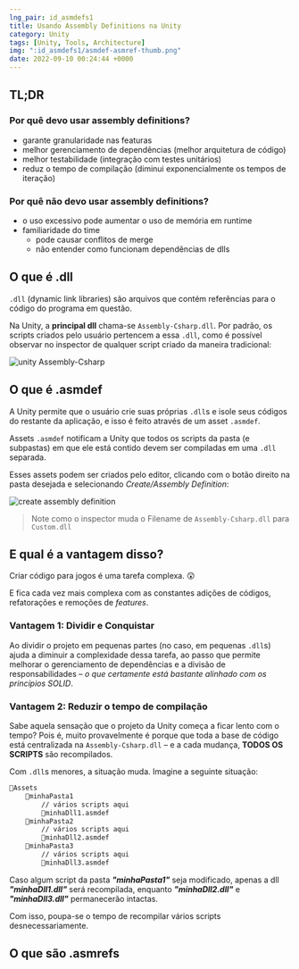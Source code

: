 ```yaml
---
lng_pair: id_asmdefs1
title: Usando Assembly Definitions na Unity
category: Unity
tags: [Unity, Tools, Architecture]
img: ":id_asmdefs1/asmdef-asmref-thumb.png"
date: 2022-09-10 00:24:44 +0000
---
```


## TL;DR

### Por quê devo usar assembly definitions?
- garante granularidade nas featuras
- melhor gerenciamento de dependências (melhor arquitetura de código)
- melhor testabilidade (integração com testes unitários)
- reduz o tempo de compilação (diminui exponencialmente os tempos de iteração)

### Por quê não devo usar assembly definitions?
- o uso excessivo pode aumentar o uso de memória em runtime
- familiaridade do time
    - pode causar conflitos de merge
    - não entender como funcionam dependências de dlls

## O que é .dll

`.dll` (dynamic link libraries) são arquivos que contém referências para o código do programa em questão.

Na Unity, a **principal dll** chama-se `Assembly-Csharp.dll`. Por padrão, os scripts criados pelo usuário pertencem a essa `.dll`, como é possível observar no inspector de qualquer script criado da maneira tradicional:

![unity Assembly-Csharp](:id_asmdefs1/assembly-csharp.drawio.png)

## O que é .asmdef

A Unity permite que o usuário crie suas próprias `.dll`s e isole seus códigos do restante da aplicação, e isso é feito através de um asset `.asmdef`.

Assets `.asmdef` notificam a Unity que todos os scripts da pasta (e subpastas) em que ele está contido devem ser compiladas em uma `.dll` separada.

Esses assets podem ser criados pelo editor, clicando com o botão direito na pasta desejada e selecionando *Create/Assembly Definition*:

![create assembly definition](:id_asmdefs1/create-asmdef.gif)
> Note como o inspector muda o Filename de `Assembly-Csharp.dll` para `Custom.dll`

## E qual é a vantagem disso?

Criar código para jogos é uma tarefa complexa. 😲

E fica cada vez mais complexa com as constantes adições de códigos, refatorações e remoções de *features*.

### Vantagem 1: Dividir e Conquistar

Ao dividir o projeto em pequenas partes (no caso, em pequenas `.dll`s) ajuda a diminuir a complexidade dessa tarefa, ao passo que permite melhorar o gerenciamento de dependências e a divisão de responsabilidades – *o que certamente está bastante alinhado com os princípios SOLID*.

### Vantagem 2: Reduzir o tempo de compilação

Sabe aquela sensação que o projeto da Unity começa a ficar lento com o tempo? Pois é, muito provavelmente é porque que toda a base de código está centralizada na `Assembly-Csharp.dll` – e a cada mudança, **TODOS OS SCRIPTS** são recompilados.

Com `.dll`s menores, a situação muda. Imagine a seguinte situação:

``` txt
📁Assets
    📁minhaPasta1
        // vários scripts aqui
        🔹minhaDll1.asmdef
    📁minhaPasta2
        // vários scripts aqui
        🔹minhaDll2.asmdef
    📁minhaPasta3
        // vários scripts aqui
        🔹minhaDll3.asmdef
```

Caso algum script da pasta ***"minhaPasta1"*** seja modificado, apenas a dll ***"minhaDll1.dll"*** será recompilada, enquanto ***"minhaDll2.dll"*** e ***"minhaDll3.dll"*** permanecerão intactas.

Com isso, poupa-se o tempo de recompilar vários scripts desnecessariamente.

## O que são .asmrefs

<!-- 
TODO:
links unity
tradução para inglÊs
call-to-action do post sobre opções do assembly definition
 -->
<!-- Entendendo opções dos .asmdefs (outro artigo) -->
